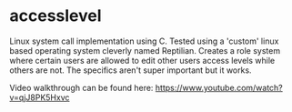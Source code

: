 # accesslevel
Linux system call implementation using C. Tested using a 'custom' linux based operating system cleverly named Reptilian. Creates a role system where certain users are allowed to edit other users access levels while others are not. The specifics aren't super important but it works. 

Video walkthrough can be found here: https://www.youtube.com/watch?v=qjJ8PK5Hxvc
